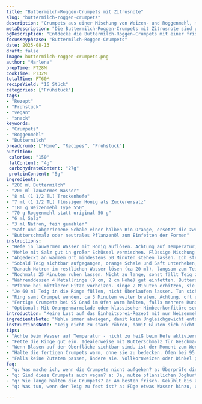 ```yaml
---
title: "Buttermilch-Roggen-Crumpets mit Zitrusnote"
slug: "buttermilch-roggen-crumpets"
description: "Crumpets aus einer Mischung von Weizen- und Roggenmehl, mit Buttermilch und einem Spritzer Orangensaft für den besonderen Kick. Die Hefe wird mit warmem Wasser und Honig aktiviert, Backsoda für die leichte Porigkeit. Angebraten in Butterschmalz für nussigen Geschmack. Ideal für ein herbstliches Frühstück oder als kleiner Snack mit Marmelade oder Zitrusmarmelade. Anpassbar bei Zutaten, falls kein Roggenmehl vorhanden oder vegane Variante gewünscht wird. Die Textur bleibt weich in der Mitte, mit knuspriger Oberfläche durch langsames Braten in beschichteter Pfanne."
metaDescription: "Die Buttermilch-Roggen-Crumpets mit Zitrusnote sind perfekt für ein herbstliches Frühstück oder als Snack. Weich, knusprig und aromatisch"
ogDescription: "Entdecke die Buttermilch-Roggen-Crumpets mit einer frischen Zitrusnote. Ideal zum Frühstück oder als zuckerfreier Snack. Lecker und vielseitig"
focusKeyphrase: "Buttermilch-Roggen-Crumpets"
date: 2025-08-13
draft: false
image: buttermilch-roggen-crumpets.png
author: "Marlena"
prepTime: PT28M
cookTime: PT32M
totalTime: PT60M
recipeYield: "16 Stück"
categories: ["Frühstück"]
tags:
- "Rezept"
- "Frühstück"
- "vegan"
- "snack"
keywords:
- "Crumpets"
- "Roggenmehl"
- "Buttermilch"
breadcrumb: ["Home", "Recipes", "Frühstück"]
nutrition: 
 calories: "150"
 fatContent: "4g"
 carbohydrateContent: "27g"
 proteinContent: "5g"
ingredients:
- "200 ml Buttermilch"
- "200 ml lauwarmes Wasser"
- "8 ml (1 1/2 TL) Trockenhefe"
- "7 ml (1 1/2 TL) flüssiger Honig als Zuckerersatz"
- "180 g Weizenmehl Type 550"
- "70 g Roggenmehl statt original 50 g"
- "6 ml Salz"
- "3 ml Natron, fein gemahlen"
- "Saft und abgeriebene Schale einer halben Bio-Orange, ersetzt die zweite Wasserzugabe"
- "Butterschmalz oder neutrales Pflanzenöl zum Einfetten der Formen"
instructions:
- "Hefe in lauwarmem Wasser mit Honig auflösen. Achtung auf Temperatur, nicht zu heiß, sonst stirbt der Hefestamm. Habe gemerkt, zu kaltes Wasser macht Auffrischung langgezogen und weniger luftig."
- "Mehle mit Salz gut in großer Schüssel vermischen. Flüssige Mischung (Buttermilch plus Hefe-Wasser) einrühren, zügig mit Schneebesen, Klumpen ok, nicht zu intensiv rühren, sonst Gluten zu viel aktiviert, sonst dichte Crumpets."
- "Abgedeckt an warmem Ort mindestens 50 Minuten stehen lassen. Ich stelle die Schüssel in den Backofen bei minimal eingeschalteter Lampe, diese indirekte Wärme ist optimal."
- "Sobald Teig sichtbar aufgegangen, orange Schale und Saft unterheben, vorsichtig mit Löffel, damit Luft drin bleibt. Wichtig für feine Porung beim Backen."
- "Danach Natron im restlichen Wasser lösen (ca 20 ml), langsam zum Teig geben und vorsichtig unterheben. Der Natron zieht Säure aus Buttermilch und Orangen, bringt hübsche kleine Bläschen."
- "Nochmals 25 Minuten ruhen lassen. Nicht zu lange, sonst fällt Teig zusammen."
- "Währenddessen 4 Metallringe (9 cm, 2 cm Höhe) gut einfetten. Butterschmalz gibt Geschmack, Öl macht Oberfläche neutraler – probierte beide Varianten, Butterschmalz gewinnt bei Aroma."
- "Pfanne bei mittlerer Hitze vorheizen. Ringe 2 Minuten erhitzen, sie sollten heiß sein, aber nicht qualmen."
- "Je 60 ml Teig in die Ringe füllen, nicht überlaufen lassen. Tun sich kleine Bläschen an Oberfläche zeigen (ca nach 3-4 Minuten), Kruste goldbraun, dann Metallspatel vorsichtig ansetzen."
- "Ring samt Crumpet wenden, ca 3 Minuten weiter braten. Achtung, oft unterschätzt: Hitze darf nicht zu hoch sein, sonst außen dunkel, innen roh. Farbe und Klopfen an Crumpet - fest, aber federnd, signalisieren Garzeit."
- "Fertige Crumpets bei 95 Grad im Ofen warm halten, falls mehrere Runden. So werden sie außen leicht knusprig, innen bleiben sie weich und leicht feucht. Keine Plastikfolie, sonst feucht und gummiartig."
- "Optional: Mit Orangenmarmelade oder klassischer Himbeerkonfitüre servieren. Ein Schuss Honig oder Ahornsirup bringt noch mehr Balance zur leichten Säure."
introduction: "Keine Lust auf das Einheitsbrei-Rezept mit nur Weizenmehl? Ich experimentiere gern mit Roggen, der gibt eine leichte Säuerlichkeit und Textur, die beim Backen komplex bleibt. Buttermilch sorgt für Bindung und etwas Frische, die Kombi mit Natron und Hefe erzeugt das typische Crumpet-Lochmuster, ohne dass die Masse klumpig wird. Wegen des Honigs habe ich den Zucker ersetzt – schmeckt intensiver und natürlich. Der Clou: etwas Orangensaft und Schale bringen Frische und heben den Teig geschmacklich an. Keine Angst vor langen Ruhezeiten. Sie sorgen für beste Blasenbildung, besonders bei Verwendung von Roggen. Unbedingt Temperaturkontrolle im Auge behalten. Feuchtigkeit und Luft machen den Unterschied beim Ergebnis."
ingredientsNote: "Mehle immer abwiegen, damit kein Ungleichgewicht entsteht. Ersatz von Weißmehl und Zucker ist möglich, aber dann Backzeit und Textur anpassen. Roggen gibt Struktur, ist aber nicht zwingend, Vollkornweizen geht auch. Buttermilch kann durch Kefir ersetzt werden, Sahne saure Milch mildert Konsistenz ab, aber Geschmack variiert. Honig als Süße ist besser als raffinierter Zucker, gibt Aroma. Natron und Hefe sorgen zusammen für Blasenbildung – haste nur Hefe, dann schlägt der Teig zu kompakt auf. Für vegane Variante pflanzlichen Joghurt und Agavendicksaft nehmen, jedoch braucht das Hefe-Management mehr Geduld und Temperaturgefühl."
instructionsNote: "Teig nicht zu stark rühren, damit Gluten sich nicht zu sehr entwickelt. Luftblasen werden so beim Gehen gefangen. Ruhezeit an warmen Platz, nie direkt in Zugluft oder kalte Küche stellen – Teig sinkt sonst zusammen. Natron erst zuletzt hinzufügen, reagiert sofort mit Säure. Pfanne vorheizen unbedingt Stunden vorher nicht nötig. Ringe gut einfetten, sonst klebt Teig, Frust vorprogrammiert. Beim Wenden Metallspatel verwenden, nicht Holz – Crumpets bleiben sonst hängen oder reißen ein. Farbe ist entscheidend: leicht goldgelb, nicht zu braun. Reibt sie sich zu dünn an, erhöh die Hitze, zu dunkel – reduziere sie. Crumpets innen noch feucht, soll so sein, genau wie kleine Löcher drin— ein Zeichen für guten Gärprozess. Warmhalten im Ofen mit Umluft bei niedriger Temperatur funktioniert besser als Abdecken, sonst werden sie zäh."
tips:
- "Achte beim Wasser auf Temperatur - nicht zu heiß beim Hefe aktivieren. Zu hohe Hitze killt die Hefe, zu kalt führt zu wenig Luft. Stelle die Schüssel warm, aber nicht direkt Heizung. Durch indirekte Wärme geht der Teig schnell hoch."
- "Fette die Ringe gut ein. Idealerweise mit Butterschmalz für Geschmack oder neutralem Öl. Ringe müssen vorheizen, so kann der Teig gleichmäßig aufgehen. Vermeide Hitzequelle, die zu extrem ist, so verbrennt die Oberfläche."
- "Wenn Blasen auf der Oberfläche sichtbar sind, ist der Moment zum Wenden. Zeichen sind goldbraun, aber nicht zu dunkel sein. Klopf leicht auf Crumpet. Es sollte federnd sein. Zu fest - nie richtig durch."
- "Halte die fertigen Crumpets warm, ohne sie zu bedecken. Ofen bei 95 Grad nutzen, das hält sie knackig. Aufpassen, damit sie nicht trocken werden. Feuchtigkeit im Plastik sorgt für Gummi-Effekt."
- "Falls keine Zutaten passen, ändere sie. Vollkornweizen oder Dinkel geht auch. Anstelle von Honig, benutze Agavendicksaft. Natron kannst du erst nach dem Hauptteig hinzufügen, um besser Blasenbildung zu ermöglichen."
faq:
- "q: Was mache ich, wenn die Crumpets nicht aufgehen? a: Überprüfe die Hefeteilchen. Wenn sie zu alt sind, dann frisch kaufen. Werkzeuge sollten sauber sein. Wärme hilft dem Teig beim Aufgehen."
- "q: Sind diese Crumpets auch vegan? a: Ja, nutze pflanzlichen Joghurt und Agavendicksaft. Achte darauf, dass die Flüssigkeitsmenge passt. Hefemenge vielleicht anpassen, je nach Konsistenz des Yoghurts."
- "q: Wie lange halten die Crumpets? a: Am besten frisch. Gekühlt bis zu drei Tage. Auch im Gefrierfach möglich. Vor dem Servieren vorsichtig aufbacken - so bleibt die Feuchtigkeit."
- "q: Was tun, wenn der Teig zu fest ist? a: Füge etwas Wasser hinzu, um die Konsistenz zu verbessern. Denke daran, nach dem Hinzufügen gut zu ruhen. Luft soll gefangen bleiben."

---
```

